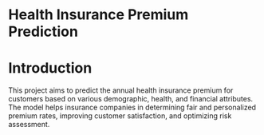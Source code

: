 # Health Insurance Premium Prediction
# Introduction
This project aims to predict the annual health insurance premium for customers based on various demographic, health, and financial attributes. The model helps insurance companies in determining fair and personalized premium rates, improving customer satisfaction, and optimizing risk assessment.








